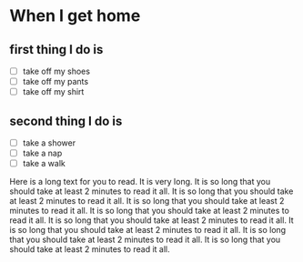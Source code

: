 # When I get home

## first thing I do is

-   [ ] take off my shoes
-   [ ] take off my pants
-   [ ] take off my shirt

## second thing I do is

-   [ ] take a shower
-   [ ] take a nap
-   [ ] take a walk

Here is a long text for you to read. It is very long. It is so long that you should take at least 2 minutes to read it all. It is so long that you should take at least 2 minutes to read it all. It is so long that you should take at least 2 minutes to read it all. It is so long that you should take at least 2 minutes to read it all. It is so long that you should take at least 2 minutes to read it all. It is so long that you should take at least 2 minutes to read it all. It is so long that you should take at least 2 minutes to read it all. It is so long that you should take at least 2 minutes to read it all.
